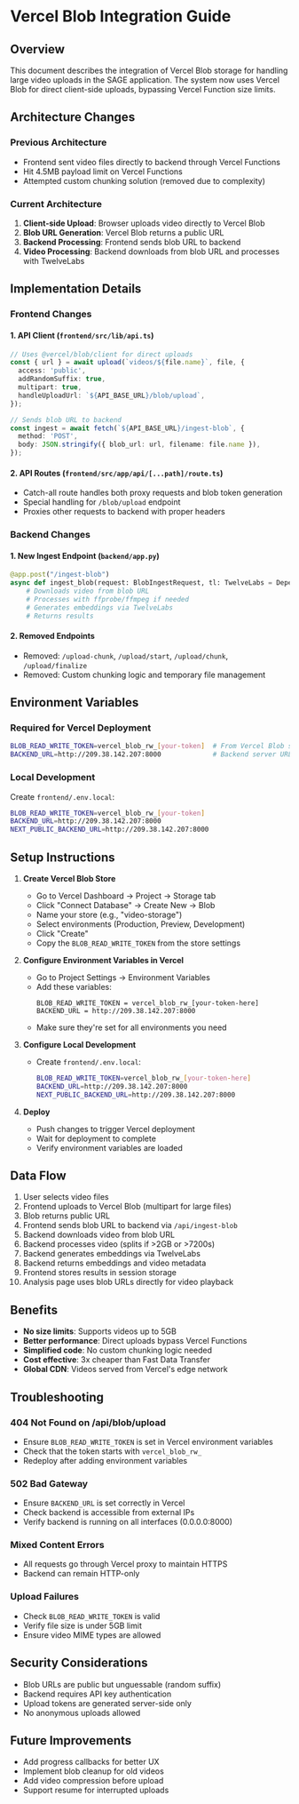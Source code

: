 # Vercel Blob Integration Guide

## Overview

This document describes the integration of Vercel Blob storage for handling large video uploads in the SAGE application. The system now uses Vercel Blob for direct client-side uploads, bypassing Vercel Function size limits.

## Architecture Changes

### Previous Architecture
- Frontend sent video files directly to backend through Vercel Functions
- Hit 4.5MB payload limit on Vercel Functions
- Attempted custom chunking solution (removed due to complexity)

### Current Architecture
1. **Client-side Upload**: Browser uploads video directly to Vercel Blob
2. **Blob URL Generation**: Vercel Blob returns a public URL
3. **Backend Processing**: Frontend sends blob URL to backend
4. **Video Processing**: Backend downloads from blob URL and processes with TwelveLabs

## Implementation Details

### Frontend Changes

#### 1. API Client (`frontend/src/lib/api.ts`)
```typescript
// Uses @vercel/blob/client for direct uploads
const { url } = await upload(`videos/${file.name}`, file, {
  access: 'public',
  addRandomSuffix: true,
  multipart: true,
  handleUploadUrl: `${API_BASE_URL}/blob/upload`,
});

// Sends blob URL to backend
const ingest = await fetch(`${API_BASE_URL}/ingest-blob`, {
  method: 'POST',
  body: JSON.stringify({ blob_url: url, filename: file.name }),
});
```

#### 2. API Routes (`frontend/src/app/api/[...path]/route.ts`)
- Catch-all route handles both proxy requests and blob token generation
- Special handling for `/blob/upload` endpoint
- Proxies other requests to backend with proper headers

### Backend Changes

#### 1. New Ingest Endpoint (`backend/app.py`)
```python
@app.post("/ingest-blob")
async def ingest_blob(request: BlobIngestRequest, tl: TwelveLabs = Depends(get_twelve_labs_client)):
    # Downloads video from blob URL
    # Processes with ffprobe/ffmpeg if needed
    # Generates embeddings via TwelveLabs
    # Returns results
```

#### 2. Removed Endpoints
- Removed: `/upload-chunk`, `/upload/start`, `/upload/chunk`, `/upload/finalize`
- Removed: Custom chunking logic and temporary file management

## Environment Variables

### Required for Vercel Deployment
```bash
BLOB_READ_WRITE_TOKEN=vercel_blob_rw_[your-token]  # From Vercel Blob store
BACKEND_URL=http://209.38.142.207:8000             # Backend server URL
```

### Local Development
Create `frontend/.env.local`:
```bash
BLOB_READ_WRITE_TOKEN=vercel_blob_rw_[your-token]
BACKEND_URL=http://209.38.142.207:8000
NEXT_PUBLIC_BACKEND_URL=http://209.38.142.207:8000
```

## Setup Instructions

1. **Create Vercel Blob Store**
   - Go to Vercel Dashboard → Project → Storage tab
   - Click "Connect Database" → Create New → Blob
   - Name your store (e.g., "video-storage")
   - Select environments (Production, Preview, Development)
   - Click "Create"
   - Copy the `BLOB_READ_WRITE_TOKEN` from the store settings

2. **Configure Environment Variables in Vercel**
   - Go to Project Settings → Environment Variables
   - Add these variables:
     ```
     BLOB_READ_WRITE_TOKEN = vercel_blob_rw_[your-token-here]
     BACKEND_URL = http://209.38.142.207:8000
     ```
   - Make sure they're set for all environments you need

3. **Configure Local Development**
   - Create `frontend/.env.local`:
     ```bash
     BLOB_READ_WRITE_TOKEN=vercel_blob_rw_[your-token-here]
     BACKEND_URL=http://209.38.142.207:8000
     NEXT_PUBLIC_BACKEND_URL=http://209.38.142.207:8000
     ```

4. **Deploy**
   - Push changes to trigger Vercel deployment
   - Wait for deployment to complete
   - Verify environment variables are loaded

## Data Flow

1. User selects video files
2. Frontend uploads to Vercel Blob (multipart for large files)
3. Blob returns public URL
4. Frontend sends blob URL to backend via `/api/ingest-blob`
5. Backend downloads video from blob URL
6. Backend processes video (splits if >2GB or >7200s)
7. Backend generates embeddings via TwelveLabs
8. Backend returns embeddings and video metadata
9. Frontend stores results in session storage
10. Analysis page uses blob URLs directly for video playback

## Benefits

- **No size limits**: Supports videos up to 5GB
- **Better performance**: Direct uploads bypass Vercel Functions
- **Simplified code**: No custom chunking logic needed
- **Cost effective**: 3x cheaper than Fast Data Transfer
- **Global CDN**: Videos served from Vercel's edge network

## Troubleshooting

### 404 Not Found on /api/blob/upload
- Ensure `BLOB_READ_WRITE_TOKEN` is set in Vercel environment variables
- Check that the token starts with `vercel_blob_rw_`
- Redeploy after adding environment variables

### 502 Bad Gateway
- Ensure `BACKEND_URL` is set correctly in Vercel
- Check backend is accessible from external IPs
- Verify backend is running on all interfaces (0.0.0.0:8000)

### Mixed Content Errors
- All requests go through Vercel proxy to maintain HTTPS
- Backend can remain HTTP-only

### Upload Failures
- Check `BLOB_READ_WRITE_TOKEN` is valid
- Verify file size is under 5GB limit
- Ensure video MIME types are allowed

## Security Considerations

- Blob URLs are public but unguessable (random suffix)
- Backend requires API key authentication
- Upload tokens are generated server-side only
- No anonymous uploads allowed

## Future Improvements

- Add progress callbacks for better UX
- Implement blob cleanup for old videos
- Add video compression before upload
- Support resume for interrupted uploads
